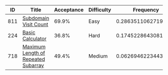 |ID|Title|Acceptance|Difficulty|Frequency|
|----|-----|----|---|---|
|811|[Subdomain Visit Count]( https://leetcode.com/problems/subdomain-visit-count)|69.9%|Easy|0.2863511062719155|
|224|[Basic Calculator]( https://leetcode.com/problems/basic-calculator)|36.8%|Hard|0.17452286430813568|
|718|[Maximum Length of Repeated Subarray]( https://leetcode.com/problems/maximum-length-of-repeated-subarray)|49.4%|Medium|0.06269462234435588|
